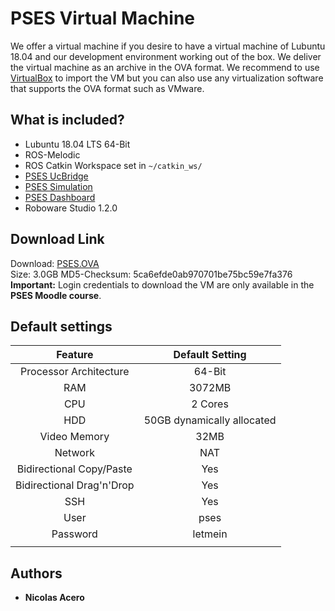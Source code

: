 # PSES Virtual Machine

We offer a virtual machine if you desire to have a virtual machine of Lubuntu 18.04 and our development environment working out of the box. We deliver the virtual machine as an archive in the OVA format. We recommend to use [VirtualBox](https://www.virtualbox.org/wiki/Downloads) to import the VM but you can also use any virtualization software that supports the OVA format such as VMware.

## What is included?
* Lubuntu 18.04 LTS 64-Bit
* ROS-Melodic
* ROS Catkin Workspace set in `~/catkin_ws/`
* [PSES UcBridge](https://github.com/tud-pses/pses_ucbridge/wiki)
* [PSES Simulation](https://github.com/tud-pses/pses_simulation/wiki)
* [PSES Dashboard](https://github.com/tud-pses/pses_dashboard/wiki)
* Roboware Studio 1.2.0

## Download Link  
Download: [PSES.OVA](https://www.es.tu-darmstadt.de/studentftp/ps-es/PSES.ova)  
Size: 3.0GB
MD5-Checksum: 5ca6efde0ab970701be75bc59e7fa376
**Important:** Login credentials to download the VM are only available in the **PSES Moodle course**.

## Default settings

|          Feature          |       Default Setting      |
|:-------------------------:|:--------------------------:|
|   Processor Architecture  |           64-Bit 	         |
|            RAM            |           3072MB           |
|            CPU            |           2 Cores          |
|            HDD            | 50GB dynamically allocated |
|        Video Memory       |            32MB            |
|          Network          |             NAT            |
|  Bidirectional Copy/Paste |             Yes            |
| Bidirectional Drag'n'Drop |             Yes            |
|            SSH            |             Yes            |
|            User           |            pses            |
|          Password         |           letmein          |
|                           |                            |

## Authors
* **Nicolas Acero** 
